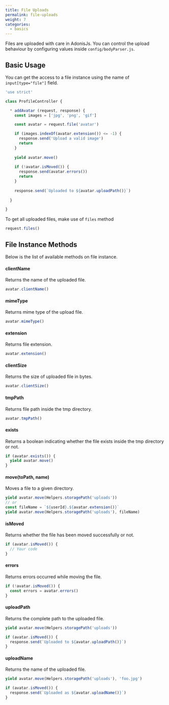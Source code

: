 ```yaml
---
title: File Uploads
permalink: file-uploads
weight: 7
categories:
  - basics
---
```


Files are uploaded with care in AdonisJs. You can control the upload behaviour by configuring values inside `config/bodyParser.js`.

## Basic Usage

You can get the access to a file instance using the name of `input[type="file"]` field.

```javascript
'use strict'

class ProfileController {

  * addAvatar (request, response) {
    const images = ['jpg', 'png', 'gif']

    const avatar = request.file('avatar')

    if (images.indexOf(avatar.extension()) <= -1) {
      response.send('Upload a valid image')
      return
    }
    
    yield avatar.move()
    
    if (!avatar.isMoved()) {
      response.send(avatar.errors())
      return
    }
    
    response.send(`Uploaded to ${avatar.uploadPath()}`)
    
  }

}
```

To get all uploaded files, make use of `files` method

```javascript
request.files()
```

## File Instance Methods

Below is the list of available methods on file instance.

#### clientName

Returns the name of the uploaded file.

```javascript
avatar.clientName()
```

#### mimeType

Returns mime type of the upload file.

```javascript
avatar.mimeType()
```

#### extension

Returns file extension.

```javascript
avatar.extension()
```


#### clientSize

Returns the size of uploaded file in bytes.

```javascript
avatar.clientSize()
```

#### tmpPath

Returns file path inside the tmp directory.

```javascript
avatar.tmpPath()
```

#### exists

Returns a boolean indicating whether the file exists inside the tmp directory or not.

```javascript
if (avatar.exists()) {
  yield avatar.move()
}
```


#### move(toPath, name)

Moves a file to a given directory. 

```javascript
yield avatar.move(Helpers.storagePath('uploads'))
// or
const fileName = `${userId}.${avatar.extension()}`
yield avatar.move(Helpers.storagePath('uploads'), fileName)
```

#### isMoved

Returns whether the file has been moved successfully or not.

```javascript
if (avatar.isMoved()) {
  // Your code
}
```

#### errors
Returns errors occurred while moving the file.

```javascript
if (!avatar.isMoved()) {
  const errors = avatar.errors()
}
```

#### uploadPath

Returns the complete path to the uploaded file.

```javascript
yield avatar.move(Helpers.storagePath('uploads'))

if (avatar.isMoved()) {
  response.send(`Uploaded to ${avatar.uploadPath()}`)
}
```

#### uploadName

Returns the name of the uploaded file.

```javascript
yield avatar.move(Helpers.storagePath('uploads'), 'foo.jpg')

if (avatar.isMoved()) {
  response.send(`Uploaded as ${avatar.uploadName()}`)
}
```